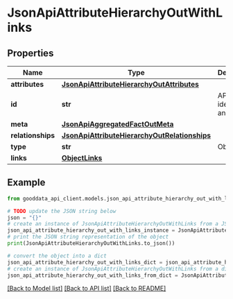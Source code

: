 # JsonApiAttributeHierarchyOutWithLinks


## Properties

Name | Type | Description | Notes
------------ | ------------- | ------------- | -------------
**attributes** | [**JsonApiAttributeHierarchyOutAttributes**](JsonApiAttributeHierarchyOutAttributes.md) |  | [optional] 
**id** | **str** | API identifier of an object | 
**meta** | [**JsonApiAggregatedFactOutMeta**](JsonApiAggregatedFactOutMeta.md) |  | [optional] 
**relationships** | [**JsonApiAttributeHierarchyOutRelationships**](JsonApiAttributeHierarchyOutRelationships.md) |  | [optional] 
**type** | **str** | Object type | 
**links** | [**ObjectLinks**](ObjectLinks.md) |  | [optional] 

## Example

```python
from gooddata_api_client.models.json_api_attribute_hierarchy_out_with_links import JsonApiAttributeHierarchyOutWithLinks

# TODO update the JSON string below
json = "{}"
# create an instance of JsonApiAttributeHierarchyOutWithLinks from a JSON string
json_api_attribute_hierarchy_out_with_links_instance = JsonApiAttributeHierarchyOutWithLinks.from_json(json)
# print the JSON string representation of the object
print(JsonApiAttributeHierarchyOutWithLinks.to_json())

# convert the object into a dict
json_api_attribute_hierarchy_out_with_links_dict = json_api_attribute_hierarchy_out_with_links_instance.to_dict()
# create an instance of JsonApiAttributeHierarchyOutWithLinks from a dict
json_api_attribute_hierarchy_out_with_links_from_dict = JsonApiAttributeHierarchyOutWithLinks.from_dict(json_api_attribute_hierarchy_out_with_links_dict)
```
[[Back to Model list]](../README.md#documentation-for-models) [[Back to API list]](../README.md#documentation-for-api-endpoints) [[Back to README]](../README.md)


